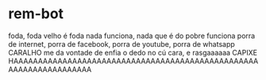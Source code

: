 # rem-bot
foda, foda velho
é foda
nada funciona, nada que é do pobre funciona
porra de internet, porra de facebook, porra de youtube, porra de whatsapp
CARALHO
me da vontade de enfia o dedo no cú cara, e rasgaaaaaa
CAPIXE
HAAAAAAAAAAAAAAAAAAAAAAAAAAAAAAAAAAAAAAAAAAAAAAAAAAAAAAAAAAAAAAAAAAA
